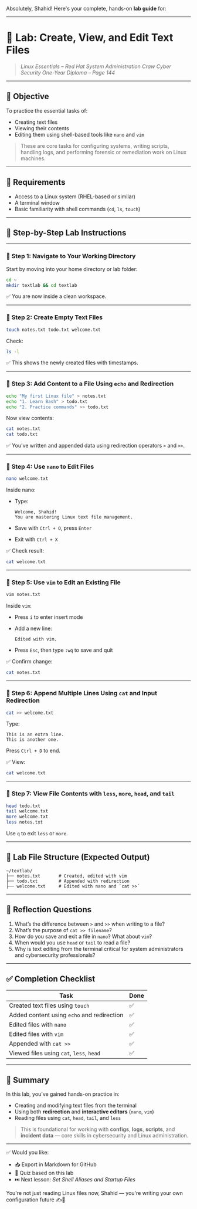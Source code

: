 Absolutely, Shahid! Here's your complete, hands-on **lab guide** for:

---

# 🧪 **Lab: Create, View, and Edit Text Files**

> *Linux Essentials – Red Hat System Administration*
> *Craw Cyber Security One-Year Diploma – Page 144*

---

## 🎯 Objective

To practice the essential tasks of:

* Creating text files
* Viewing their contents
* Editing them using shell-based tools like `nano` and `vim`

> These are core tasks for configuring systems, writing scripts, handling logs, and performing forensic or remediation work on Linux machines.

---

## 🧰 Requirements

* Access to a Linux system (RHEL-based or similar)
* A terminal window
* Basic familiarity with shell commands (`cd`, `ls`, `touch`)

---

## 🧭 Step-by-Step Lab Instructions

---

### 🔹 **Step 1: Navigate to Your Working Directory**

Start by moving into your home directory or lab folder:

```bash
cd ~
mkdir textlab && cd textlab
```

✅ You are now inside a clean workspace.

---

### 🔹 **Step 2: Create Empty Text Files**

```bash
touch notes.txt todo.txt welcome.txt
```

Check:

```bash
ls -l
```

✅ This shows the newly created files with timestamps.

---

### 🔹 **Step 3: Add Content to a File Using `echo` and Redirection**

```bash
echo "My first Linux file" > notes.txt
echo "1. Learn Bash" > todo.txt
echo "2. Practice commands" >> todo.txt
```

Now view contents:

```bash
cat notes.txt
cat todo.txt
```

✅ You’ve written and appended data using redirection operators `>` and `>>`.

---

### 🔹 **Step 4: Use `nano` to Edit Files**

```bash
nano welcome.txt
```

Inside nano:

* Type:

  ```
  Welcome, Shahid!
  You are mastering Linux text file management.
  ```
* Save with `Ctrl + O`, press `Enter`
* Exit with `Ctrl + X`

✅ Check result:

```bash
cat welcome.txt
```

---

### 🔹 **Step 5: Use `vim` to Edit an Existing File**

```bash
vim notes.txt
```

Inside `vim`:

* Press `i` to enter insert mode
* Add a new line:

  ```
  Edited with vim.
  ```
* Press `Esc`, then type `:wq` to save and quit

✅ Confirm change:

```bash
cat notes.txt
```

---

### 🔹 **Step 6: Append Multiple Lines Using `cat` and Input Redirection**

```bash
cat >> welcome.txt
```

Type:

```
This is an extra line.
This is another one.
```

Press `Ctrl + D` to end.

✅ View:

```bash
cat welcome.txt
```

---

### 🔹 **Step 7: View File Contents with `less`, `more`, `head`, and `tail`**

```bash
head todo.txt
tail welcome.txt
more welcome.txt
less notes.txt
```

Use `q` to exit `less` or `more`.

---

## 📂 Lab File Structure (Expected Output)

```text
~/textlab/
├── notes.txt       # Created, edited with vim
├── todo.txt        # Appended with redirection
├── welcome.txt     # Edited with nano and `cat >>`
```

---

## 🧠 Reflection Questions

1. What’s the difference between `>` and `>>` when writing to a file?
2. What’s the purpose of `cat >> filename`?
3. How do you save and exit a file in `nano`? What about `vim`?
4. When would you use `head` or `tail` to read a file?
5. Why is text editing from the terminal critical for system administrators and cybersecurity professionals?

---

## ✅ Completion Checklist

| Task                                       | Done |
| ------------------------------------------ | ---- |
| Created text files using `touch`           | ✅    |
| Added content using `echo` and redirection | ✅    |
| Edited files with `nano`                   | ✅    |
| Edited files with `vim`                    | ✅    |
| Appended with `cat >>`                     | ✅    |
| Viewed files using `cat`, `less`, `head`   | ✅    |

---

## 📎 Summary

In this lab, you’ve gained hands-on practice in:

* Creating and modifying text files from the terminal
* Using both **redirection** and **interactive editors** (`nano`, `vim`)
* Reading files using `cat`, `head`, `tail`, and `less`

> This is foundational for working with **configs**, **logs**, **scripts**, and **incident data** — core skills in cybersecurity and Linux administration.

---

✅ Would you like:

* 📥 Export in Markdown for GitHub
* 🧠 Quiz based on this lab
* ⏭️ Next lesson: *Set Shell Aliases and Startup Files*

You're not just reading Linux files now, Shahid — you're writing your own configuration future ✍️🐧
